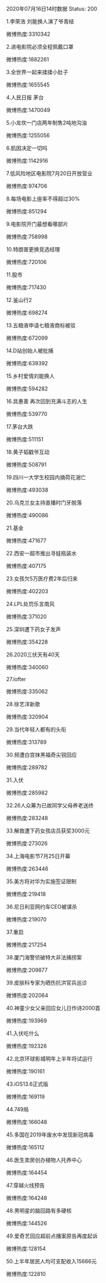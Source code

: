 2020年07月16日14时数据
Status: 200

1.李荣浩 刘能换人演了爷青结

微博热度:3310342

2.进电影院必须全程佩戴口罩

微博热度:1882261

3.全世界一起来揉揉小肚子

微博热度:1655545

4.人民日报 茅台

微博热度:1470049

5.小龙坎一门店两年制售2吨地沟油

微博热度:1255056

6.肌因决定一切吗

微博热度:1142916

7.低风险地区电影院7月20日开放营业

微博热度:974706

8.每场电影上座率不得超过30%

微博热度:851294

9.电影院开门最想看哪部片

微博热度:758998

10.特朗普更换竞选经理

微博热度:720106

11.股市

微博热度:717430

12.釜山行2

微博热度:698274

13.五粮液申请七粮液商标被驳

微博热度:672099

14.D站创始人被批捕

微博热度:639392

15.乡村爱情刘能换人

微博热度:594282

16.具惠善 再次回到充满斗志的人生

微博热度:539770

17.茅台大跌

微博热度:511151

18.黄子韬戳爷互动

微博热度:508791

19.四川一大学生校园内摘荷花溺亡

微博热度:493038

20.乌克兰女主持直播时门牙脱落

微博热度:490086

21.基金

微博热度:471677

22.西安一超市推出寻娃瓶装水

微博热度:407175

23.女孩欠5万医疗费2年后归来

微博热度:402203

24.LPL处罚乐言南风

微博热度:371020

25.深圳遭下药女子发声

微博热度:354228

26.2020三伏天有40天

微博热度:340060

27.lofter

微博热度:335062

28.徐艺洋新歌

微博热度:320904

29.当代年轻人都有的头衔

微博热度:313789

30.频遭白宫抹黑福奇尖锐回应

微博热度:289782

31.入伏

微博热度:285982

32.26人众筹为已故同学父母养老送终

微博热度:283248

33.解救遭下药女孩店员获奖3000元

微博热度:273026

34.上海电影节7月25日开幕

微博热度:263446

35.美方将对华为实施签证限制

微博热度:219418

36.尼日利亚网约车CEO被谋杀

微博热度:219070

37.重启

微博热度:217254

38.厦门海警侦破特大非法捕捞案

微博热度:209877

39.皮肤科专家为晒伤抗洪官兵巡诊

微博热度:202064

40.神童少女父亲回应女儿日作诗2000首

微博热度:193969

41.入伏吃什么

微博热度:192326

42.北京环球影城明年上半年将试运行

微博热度:190161

43.iOS13.6正式版

微博热度:169119

44.749局

微博热度:166048

45.多国在2019年废水中发现新冠病毒

微博热度:165112

46.医生卖房创办植物人托养中心

微博热度:164454

47.穿越火线预告

微博热度:164248

48.男明星的脑回路有多硬核

微博热度:144526

49.爱奇艺回应超前点播案原告再度起诉

微博热度:128154

50.上半年居民人均可支配收入15666元

微博热度:122810

